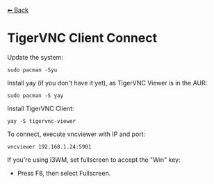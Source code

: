 [⬅ Back](../)

# TigerVNC Client Connect

Update the system:
```
sudo pacman -Syu
```

Install yay (if you don't have it yet), as TigerVNC Viewer is in the AUR:
```
sudo pacman -S yay
```

Install TigerVNC Client:
```
yay -S tigervnc-viewer
```

To connect, execute vncviewer with IP and port:
```
vncviewer 192.168.1.24:5901
```

If you're using i3WM, set fullscreen to accept the "Win" key:
- Press F8, then select Fullscreen.
